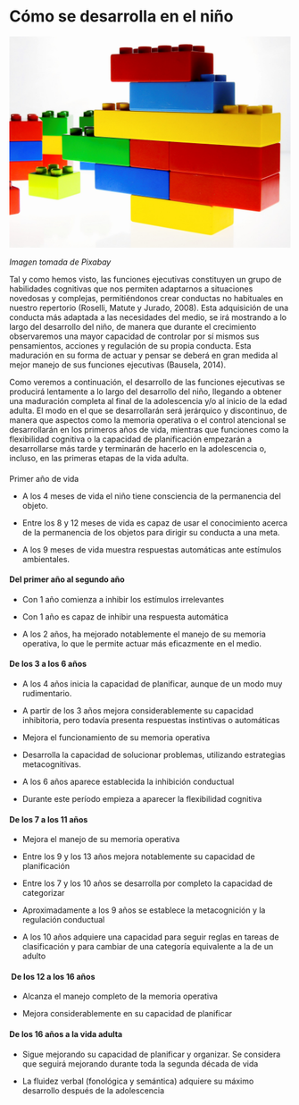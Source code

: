 # Cómo se desarrolla en el niño


![construcciones](img/duplo-1981724_1920.jpg)


_Imagen tomada de Pixabay_

Tal y como hemos visto, las funciones ejecutivas constituyen un grupo de habilidades cognitivas que nos permiten adaptarnos a situaciones novedosas y complejas, permitiéndonos crear conductas no habituales en nuestro repertorio (Roselli, Matute y Jurado, 2008). Esta adquisición de una conducta más adaptada a las necesidades del medio, se irá mostrando a lo largo del desarrollo del niño, de manera que durante el crecimiento observaremos una mayor capacidad de controlar por sí mismos sus pensamientos, acciones y regulación de su propia conducta. Esta maduración en su forma de actuar y pensar se deberá en gran medida al mejor manejo de sus funciones ejecutivas (Bausela, 2014). 

Como veremos a continuación, el desarrollo de las funciones ejecutivas se producirá lentamente a lo largo del desarrollo del niño, llegando a obtener una maduración completa al final de la adolescencia y/o al inicio de la edad adulta. El modo en el que se desarrollarán será jerárquico y discontinuo, de manera que aspectos como la memoria operativa o el control atencional se desarrollarán en los primeros años de vida, mientras que funciones como la flexibilidad cognitiva o la capacidad de planificación empezarán a desarrollarse más tarde y terminarán de hacerlo en la adolescencia o, incluso, en las primeras etapas de la vida adulta.

####   
Primer año de vida

*   A los 4 meses de vida el niño tiene consciencia de la permanencia del objeto.
    
*   Entre los 8 y 12 meses de vida es capaz de usar el conocimiento acerca de la permanencia de los objetos para dirigir su conducta a una meta.
    
*   A los 9 meses de vida muestra respuestas automáticas ante estímulos ambientales.
    

#### Del primer año al segundo año

*   Con 1 año comienza a inhibir los estímulos irrelevantes
    
*   Con 1 año es capaz de inhibir una respuesta automática
    
*   A los 2 años, ha mejorado notablemente el manejo de su memoria operativa, lo que le permite actuar más eficazmente en el medio.
    

#### De los 3 a los 6 años

*   A los 4 años inicia la capacidad de planificar, aunque de un modo muy rudimentario.
    
*   A partir de los 3 años mejora considerablemente su capacidad inhibitoria, pero todavía presenta respuestas instintivas o automáticas
    
*   Mejora el funcionamiento de su memoria operativa
    
*   Desarrolla la capacidad de solucionar problemas, utilizando estrategias metacognitivas.
    
*   A los 6 años aparece establecida la inhibición conductual
    
*   Durante este período empieza a aparecer la flexibilidad cognitiva
    

#### De los 7 a los 11 años

*   Mejora el manejo de su memoria operativa
    
*   Entre los 9 y los 13 años mejora notablemente su capacidad de planificación
    
*   Entre los 7 y los 10 años se desarrolla por completo la capacidad de categorizar
    
*   Aproximadamente a los 9 años se establece la metacognición y la regulación conductual
    
*   A los 10 años adquiere una capacidad para seguir reglas en tareas de clasificación y para cambiar de una categoría equivalente a la de un adulto
    

####  De los 12 a los 16 años

*   Alcanza el manejo completo de la memoria operativa
    
*   Mejora considerablemente en su capacidad de planificar
    

#### De los 16 años a la vida adulta

*   Sigue mejorando su capacidad de planificar y organizar. Se considera que seguirá mejorando durante toda la segunda década de vida
    
*   La fluidez verbal (fonológica y semántica) adquiere su máximo desarrollo después de la adolescencia